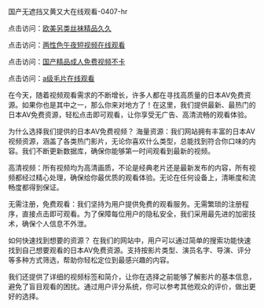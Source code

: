 
国产无遮挡又黄又大在线观看-0407-hr


点击访问：<a href="https://fdhf-454.pages.dev/">欧美另类丝袜精品久久</a>

点击访问：<a href="https://rtj-3zo.pages.dev/">两性色午夜短视频在线观看</a>

点击访问：<a href="https://gda-c7m.pages.dev/">国产精品成人免费视频不卡</a>

点击访问：<a href="https://https://vassv.pages.dev/">a级毛片在线观看</a>


在今天，随着视频观看需求的不断增长，许多人都在寻找高质量的日本AV免费资源。如果你也是其中之一，那么你来对地方了！在这里，我们提供最新、最热门的日本AV免费资源，轻松点击即可观看，让你享受无广告、高清流畅的观看体验。

为什么选择我们提供的日本AV免费视频？
海量资源：我们网站拥有丰富的日本AV视频资源，涵盖了各类热门影片，无论你喜欢什么类型，总能找到符合你口味的内容。我们不断更新数据库，确保你能够第一时间观看到最新的视频。

高清视频：所有视频均为高清画质，不论是经典老片还是最新发布的内容，所有视频都经过精心处理，确保给你最优质的观看体验。无论在任何设备上，清晰度和流畅度都得到保证。

无需注册，免费观看：我们坚持为用户提供免费的观看服务。无需繁琐的注册程序，直接点击即可观看。为了保障每位用户的隐私安全，我们采用最先进的加密技术，确保个人信息不外泄。

如何快速找到想要的资源？
在我们的网站中，用户可以通过简单的搜索功能快速找到自己想要观看的日本AV免费资源。支持按影片类型、演员名字、导演、评分等多种方式筛选，帮助你轻松定位到最感兴趣的内容。

我们还提供了详细的视频标签和简介，让你在选择之前能够了解影片的基本信息，避免了盲目观看的困扰。通过用户评分系统，你可以参考其他观众的评价，做出更好的选择。

<span style="display:none;">[Canonical link]( https://github.com/pm20250704/352415 ）</span>
